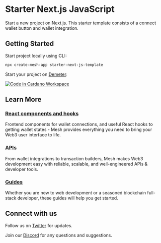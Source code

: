 # Starter Next.js JavaScript

Start a new project on Next.js. This starter template consists of a connect wallet button and wallet integration.
      
## Getting Started

Start project locally using CLI:

```bash
npx create-mesh-app starter-next-js-template
```

Start your project on [Demeter](https://demeter.run/):

[![Code in Cardano Workspace](https://demeter.run/code/badge.svg)](https://demeter.run/code?repository=https://github.com/MeshJS/starter-next-js-template.git&template=typescript)

## Learn More

### [React components and hooks](https://meshjs.dev/react)

Frontend components for wallet connections, and useful React hooks to getting wallet states - Mesh provides everything you need to bring your Web3 user interface to life.

### [APIs](https://meshjs.dev/apis)

From wallet integrations to transaction builders, Mesh makes Web3 development easy with reliable, scalable, and well-engineered APIs & developer tools.

### [Guides](https://meshjs.dev/guides)

Whether you are new to web development or a seasoned blockchain full-stack developer, these guides will help you get started.

## Connect with us

Follow us on [Twitter](https://twitter.com/meshsdk) for updates.

Join our [Discord](https://discord.gg/Z6AH9dahdH) for any questions and suggestions.
